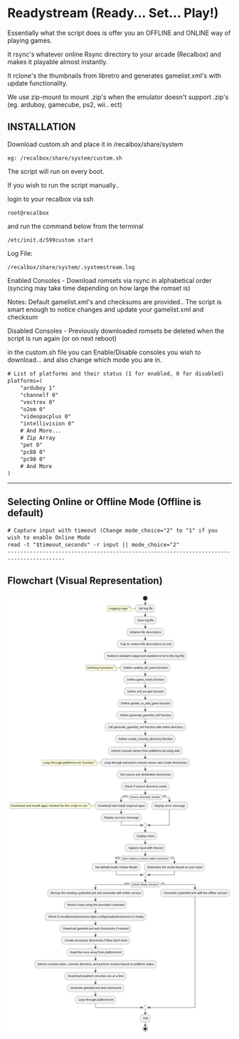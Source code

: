 

# Readystream (Ready... Set... Play!)

Essentially what the script does is offer you an OFFLINE and ONLINE way of playing games.

It rsync's whatever online Rsync directory to your arcade (Recalbox) and makes it playable almost instantly.

It rclone's the thumbnails from libretro and generates gamelist.xml's with update functionality.

We use zip-mount to mount .zip's when the emulator doesn't support .zip's (eg. arduboy, gamecube, ps2, wii.. ect)


## INSTALLATION

Download custom.sh and place it in /recalbox/share/system
```
eg: /recalbox/share/system/custom.sh
```

The script will run on every boot.

If you wish to run the script manually..

login to your recalbox via ssh

```
root@recalbox
```
and run the command below from the terminal
```
/etc/init.d/S99custom start
```

Log File:
```
/recalbox/share/system/.systemstream.log
```
Enabled Consoles - Download romsets via rsync in alphabetical order (syncing may take time depending on how large the romset is)

Notes:
Default gamelist.xml's and checksums are provided..
The script is smart enough to notice changes and update your gamelist.xml and checksum

Disabled Consoles - Previously downloaded romsets be deleted when the script is run again (or on next reboot)

in the custom.sh file you can Enable/Disable consoles you wish to download... and also change which mode you are in.
```
# List of platforms and their status (1 for enabled, 0 for disabled)
platforms=(
    "arduboy 1"
    "channelf 0"
    "vectrex 0"
    "o2em 0"
    "videopacplus 0"
    "intellivision 0"
    # And More...
    # Zip Array
    "pet 0"
    "pc88 0"
    "pc98 0"
    # And More
)
```
----------------------------------------------------------------------------------------
Selecting Online or Offline Mode (Offline is default)
----------------------------------------------------------------------------------------
```
# Capture input with timeout (Change mode_choice="2" to "1" if you wish to enable Online Mode
read -t "$timeout_seconds" -r input || mode_choice="2"
----------------------------------------------------------------------------------------
```
## Flowchart (Visual Representation)
![ReadyStream Flowchart](Readystream-FLOWCHART.png)

